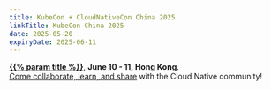 ```yaml
---
title: KubeCon + CloudNativeCon China 2025
linkTitle: KubeCon China 2025
date: 2025-05-20
expiryDate: 2025-06-11
---
```


<i class="fas fa-bullhorn"></i> [**{{% param title %}}**][LF],
**<span class="text-nowrap">June 10 - 11,</span> Hong Kong**.
<span class="d-none d-md-inline"><br></span> [Come collaborate, learn, and
share][blog]<span class="d-none d-sm-inline"> with the Cloud Native
community</span>!

[blog]: blog/2025/kubecon-china/
[LF]:
  https://events.linuxfoundation.org/kubecon-cloudnativecon-china/reg/register/?utm_source=opentelemetry&utm_medium=all&utm_campaign=KubeCon-China-2025&utm_content=slim-banner
